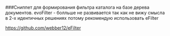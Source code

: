 ###Сниппет для формирования фильтра каталога на базе дерева документов.
evoFilter - болльше не развивается так как не вижу смысла в 2-х идентичных решениях потому рекомендую использовать eFilter

https://github.com/webber12/eFilter

